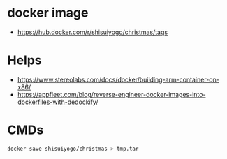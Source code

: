 # docker image
- https://hub.docker.com/r/shisuiyogo/christmas/tags


# Helps

- https://www.stereolabs.com/docs/docker/building-arm-container-on-x86/
- https://appfleet.com/blog/reverse-engineer-docker-images-into-dockerfiles-with-dedockify/


# CMDs
```bash
docker save shisuiyogo/christmas > tmp.tar
```

